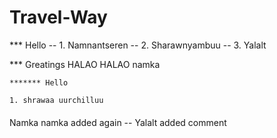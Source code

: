 # Travel-Way

\*\*\* Hello
-- 1. Namnantseren
-- 2. Sharawnyambuu
-- 3. Yalalt

\*\*\* Greatings
HALAO HALAO namka

    ******* Hello

    1. shrawaa uurchilluu


####

Namka
namka added again
-- Yalalt added comment
